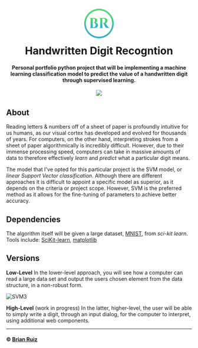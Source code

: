 <h1 align="center">
    <img alt="br logo" title="br logo" src="https://github.com/BrianRuizy/portfolio-website-3.0/blob/master/Misc/BR%20logo%20gradient.png" width="100"> </br>
     Handwritten Digit Recogntion
</h1>

<h4 align="center">
Personal portfolio python project that will be implementing a machine learning classification model to predict the value of a handwritten digit through supervised learning.
</h4>



<p align="center">
<img src="http://mdp-toolkit.sourceforge.net/_images/digits.png" >


## About
Reading letters & numbers off of a sheet of paper is profoundly intuitive for us humans, as our visual cortex has developed and evolved for thousands of years. For computers, on the other hand, interpreting strokes from a sheet of paper algorithmically is incredibly difficult. However, due to their immense processing speed, computers can take in massive amounts of data to therefore effectively *learn* and *predict* what a particular digit means. 

The model that I've opted for this particular project is the SVM model, or *linear Support Vector classification*. Although there are different approaches it is difficult to appoint a specific model as superior, as it depends on the criteria or project scope. However, SVM is the preferred method as it allows for the fine-tuning of parameters to achieve better accuracy.

## Dependencies
The algorithm itself will be given a large dataset, [MNIST](https://www.kaggle.com/c/digit-recognizer/data), from *sci-kit learn*.
Tools include:
[SciKit-learn](https://scikit-learn.org/stable/),
[matplotlib](https://matplotlib.org/)

## Versions
**Low-Level**
In the lower-level approach, you will see how a computer can read a large data set and output the users chosen element from the data structure, in a non-robust form.

![SVM3](https://user-images.githubusercontent.com/23439187/54062221-64b08500-41ca-11e9-8023-d9b4970ec05e.png)

**High-Level**
(work in progress) In the latter, higher-level, the user will be able to simply write a digit, through an input dialog, for the computer to interpret, using additional web components. 

------
#### © [Brian Ruiz](https://github.com/BrianRuizy)
